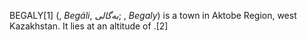 BEGALY[1] (, _Begáli_, _بەگالى_; , _Begaly_) is a town in Aktobe Region, west Kazakhstan. It lies at an altitude of .[2]
